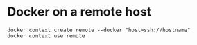 # Docker on a remote host

```
docker context create remote --docker "host=ssh://hostname"
docker context use remote
```

